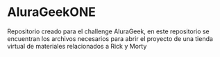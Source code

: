 # AluraGeekONE
Repositorio creado para el challenge AluraGeek, en este repositorio se encuentran los archivos necesarios para abrir el proyecto de una tienda virtual de materiales relacionados a Rick y Morty
